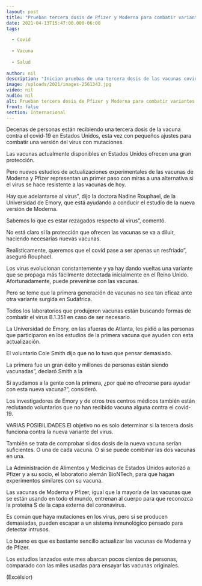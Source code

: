 ```yaml
---
layout: post
title: "Prueban tercera dosis de Pfizer y Moderna para combatir variantes"
date: 2021-04-13T15:47:00.000-06:00
tags:
  
  - Covid
  
  - Vacuna
  
  - Salud
  
author: nil
description: "Inician pruebas de una tercera dosis de las vacunas covid de Pfizer y Moderna en Estados Unidos, para determinar si funciona contra las mutaciones del virus"
image: /uploads/2021/images-2561343.jpg
video: nil
audio: nil
alt: Prueban tercera dosis de Pfizer y Moderna para combatir variantes
front: false
section: Internacional
---
```


Decenas de personas están recibiendo una tercera dosis de la vacuna contra el covid-19 en Estados Unidos, esta vez con pequeños ajustes para combatir una versión del virus con mutaciones.

Las vacunas actualmente disponibles en Estados Unidos ofrecen una gran protección.

Pero nuevos estudios de actualizaciones experimentales de las vacunas de Moderna y Pfizer representan un primer paso con miras a una alternativa si el virus se hace resistente a las vacunas de hoy.

Hay que adelantarse al virus”, dijo la doctora Nadine Rouphael, de la Universidad de Emory, que está ayudando a conducir el estudio de la nueva versión de Moderna.

 
Sabemos lo que es estar rezagados respecto al virus”, comentó.

No está claro si la protección que ofrecen las vacunas se va a diluir, haciendo necesarias nuevas vacunas.

Realísticamente, queremos que el covid pase a ser apenas un resfriado”, aseguró Rouphael.

Los virus evolucionan constantemente y ya hay dando vueltas una variante que se propaga más fácilmente detectada inicialmente en el Reino Unido. Afortunadamente, puede prevenirse con las vacunas.

Pero se teme que la primera generación de vacunas no sea tan eficaz ante otra variante surgida en Sudáfrica.

Todos los laboratorios que produjeron vacunas están buscando formas de combatir el virus B.1.351 en caso de ser necesario.

La Universidad de Emory, en las afueras de Atlanta, les pidió a las personas que participaron en los estudios de la primera vacuna que ayuden con esta actualización.

El voluntario Cole Smith dijo que no lo tuvo que pensar demasiado.

La primera fue un gran éxito y millones de personas están siendo vacunadas”, declaró Smith a la

 
Si ayudamos a la gente con la primera, ¿por qué no ofrecerse para ayudar con esta nueva vacuna?”, consideró.

Los investigadores de Emory y de otros tres centros médicos también están reclutando voluntarios que no han recibido vacuna alguna contra el covid-19.

VARIAS POSIBILIDADES
El objetivo no es solo determinar si la tercera dosis funciona contra la nueva variante del virus.

También se trata de comprobar si dos dosis de la nueva vacuna serían suficientes. O una de cada vacuna. O si se puede combinar las dos vacunas en una.

La Administración de Alimentos y Medicinas de Estados Unidos autorizó a Pfizer y a su socio, el laboratorio alemán BioNTech, para que hagan experimentos similares con su vacuna.

Las vacunas de Moderna y Pfizer, igual que la mayoría de las vacunas que se están usando en todo el mundo, entrenan al cuerpo para que reconozca la proteína S de la capa externa del coronavirus.

Es común que haya mutaciones en los virus, pero si se producen demasiadas, pueden escapar a un sistema inmunológico pensado para detectar intrusos.

Lo bueno es que es bastante sencillo actualizar las vacunas de Moderna y de Pfizer.

Los estudios lanzados este mes abarcan pocos cientos de personas, comparado con las miles usadas para ensayar las vacunas originales.

(Excélsior)